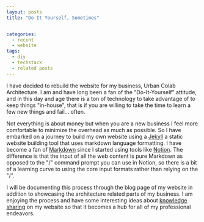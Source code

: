 ```yaml
---
layout: posts
title: "Do It Yourself, Sometimes"


categories: 
  - recent
  - website
tags: 
  - diy
  - techstack
  - related posts
---
```


I have decided to rebuild the website for my business, Urban Colab Architecture. I am and have long been a fan of the "Do-It-Yourself" attitude, and in this day and age there is a ton of technology to take advantage of to keep things "in-house", that is if you are willing to take the time to learn a few new things and fail... often. 

Not everything is about money but when you are a new business I feel more comfortable to minimize the overhead as much as possible. So I have embarked on a journey to build my own website using a [Jekyll](https://jekyllrb.com/) a static website building tool that uses markdown language formatting. I have become a fan of [Markdown](https://www.markdownguide.org/) since I started using tools like [Notion](https://www.notion.so/). The difference is that the input of all the web content is pure Markdown as opposed to the "/" command prompt you can use in Notion, so there is a bit of a learning curve to using the core input formats rather than relying on the "/". 

I will be documenting this process through the blog page of my website in addition to showcasing the architecture related parts of my business. I am enjoying the process and have some interesting ideas about [knowledge sharing](https://nesslabs.com/digital-garden-set-up) on my website so that it becomes a hub for all of my professional endeavors. 